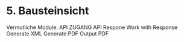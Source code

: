 # 5. Bausteinsicht

Vermutliche Module:
API ZUGANG
API Respone
Work with Response
Generate XML
Generate PDF
Output PDF
